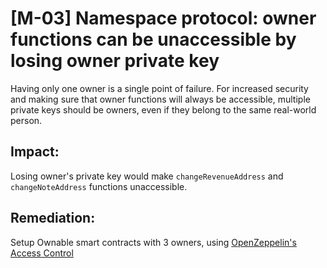 # [M-03] Namespace protocol: owner functions can be unaccessible by losing owner private key

Having only one owner is a single point of failure. For increased security and making sure that owner functions will always be accessible, multiple private keys should be owners, even if they belong to the same real-world person. 

## Impact:
Losing owner's private key would make ```changeRevenueAddress``` and ```changeNoteAddress``` functions unaccessible.

## Remediation:
Setup Ownable smart contracts with 3 owners, using [OpenZeppelin's Access Control](https://docs.openzeppelin.com/contracts/4.x/access-control#using-access-control)